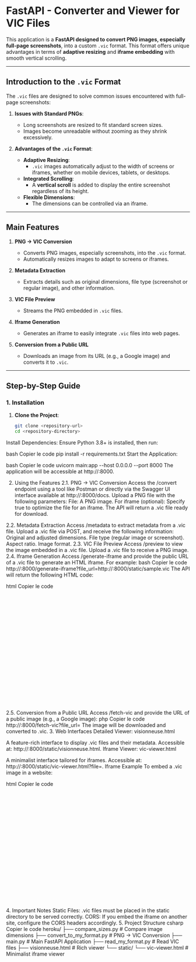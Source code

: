 # **FastAPI - Converter and Viewer for VIC Files**

This application is a **FastAPI designed to convert PNG images, especially full-page screenshots**, into a custom `.vic` format. This format offers unique advantages in terms of **adaptive resizing** and **iframe embedding** with smooth vertical scrolling.

---

## **Introduction to the `.vic` Format**

The `.vic` files are designed to solve common issues encountered with full-page screenshots:

1. **Issues with Standard PNGs**:
   - Long screenshots are resized to fit standard screen sizes.
   - Images become unreadable without zooming as they shrink excessively.

2. **Advantages of the `.vic` Format**:
   - **Adaptive Resizing**:
     - `.vic` images automatically adjust to the width of screens or iframes, whether on mobile devices, tablets, or desktops.
   - **Integrated Scrolling**:
     - A **vertical scroll** is added to display the entire screenshot regardless of its height.
   - **Flexible Dimensions**:
     - The dimensions can be controlled via an iframe.

---

## **Main Features**

1. **PNG → VIC Conversion**
   - Converts PNG images, especially screenshots, into the `.vic` format.
   - Automatically resizes images to adapt to screens or iframes.

2. **Metadata Extraction**
   - Extracts details such as original dimensions, file type (screenshot or regular image), and other information.

3. **VIC File Preview**
   - Streams the PNG embedded in `.vic` files.

4. **Iframe Generation**
   - Generates an iframe to easily integrate `.vic` files into web pages.

5. **Conversion from a Public URL**
   - Downloads an image from its URL (e.g., a Google image) and converts it to `.vic`.

---

## **Step-by-Step Guide**

### **1. Installation**

1. **Clone the Project**:
   ```bash
   git clone <repository-url>
   cd <repository-directory>
Install Dependencies: Ensure Python 3.8+ is installed, then run:

bash
Copier le code
pip install -r requirements.txt
Start the Application:

bash
Copier le code
uvicorn main:app --host 0.0.0.0 --port 8000
The application will be accessible at http://<your-ip>:8000.

2. Using the Features
2.1. PNG → VIC Conversion
Access the /convert endpoint using a tool like Postman or directly via the Swagger UI interface available at http://<your-ip>:8000/docs.
Upload a PNG file with the following parameters:
File: A PNG image.
For iframe (optional): Specify true to optimize the file for an iframe.
The API will return a .vic file ready for download.

2.2. Metadata Extraction
Access /metadata to extract metadata from a .vic file.
Upload a .vic file via POST, and receive the following information:
Original and adjusted dimensions.
File type (regular image or screenshot).
Aspect ratio.
Image format.
2.3. VIC File Preview
Access /preview to view the image embedded in a .vic file.
Upload a .vic file to receive a PNG image.
2.4. Iframe Generation
Access /generate-iframe and provide the public URL of a .vic file to generate an HTML iframe. For example:
bash
Copier le code
http://<your-ip>:8000/generate-iframe?file_url=http://<your-ip>:8000/static/sample.vic
The API will return the following HTML code:

html
Copier le code
<iframe src="http://<your-ip>:8000/static/vic-viewer.html?file=<file-url>" width="560" height="315" frameborder="0" allowfullscreen></iframe>
2.5. Conversion from a Public URL
Access /fetch-vic and provide the URL of a public image (e.g., a Google image):
php
Copier le code
http://<your-ip>:8000/fetch-vic?file_url=<image-url>
The image will be downloaded and converted to .vic.
3. Web Interfaces
Detailed Viewer: visionneuse.html

A feature-rich interface to display .vic files and their metadata.
Accessible at: http://<your-ip>:8000/static/visionneuse.html.
Iframe Viewer: vic-viewer.html

A minimalist interface tailored for iframes.
Accessible at: http://<your-ip>:8000/static/vic-viewer.html?file=<file-url>.
Iframe Example
To embed a .vic image in a website:

html
Copier le code
<iframe
  src="http://<your-ip>:8000/static/vic-viewer.html?file=http://<your-ip>:8000/static/sample.vic"
  width="560"
  height="315"
  frameborder="0"
  allowfullscreen>
</iframe>
4. Important Notes
Static Files: .vic files must be placed in the static directory to be served correctly.
CORS: If you embed the iframe on another site, configure the CORS headers accordingly.
5. Project Structure
csharp
Copier le code
heroku/
├── compare_sizes.py       # Compare image dimensions
├── convert_to_my_format.py # PNG → VIC Conversion
├── main.py                # Main FastAPI Application
├── read_my_format.py      # Read VIC files
├── visionneuse.html       # Rich viewer
└── static/
    └── vic-viewer.html    # Minimalist iframe viewer
